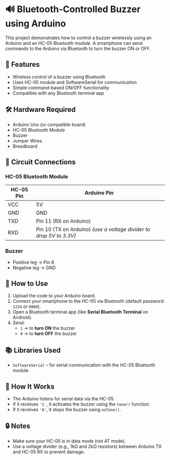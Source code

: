 # 🔊 Bluetooth-Controlled Buzzer using Arduino

This project demonstrates how to control a buzzer wirelessly using an Arduino and an HC-05 Bluetooth module. A smartphone can send commands to the Arduino via Bluetooth to turn the buzzer ON or OFF.

## 🚀 Features

- Wireless control of a buzzer using Bluetooth
- Uses HC-05 module and SoftwareSerial for communication
- Simple command-based ON/OFF functionality
- Compatible with any Bluetooth terminal app

## 🛠️ Hardware Required

- Arduino Uno (or compatible board)
- HC-05 Bluetooth Module
- Buzzer
- Jumper Wires
- Breadboard

## 🔌 Circuit Connections

### HC-05 Bluetooth Module
| HC-05 Pin | Arduino Pin |
|-----------|-------------|
| VCC       | 5V          |
| GND       | GND         |
| TXD       | Pin 11 (RX on Arduino) |
| RXD       | Pin 10 (TX on Arduino) *(use a voltage divider to drop 5V to 3.3V)* |

### Buzzer
- Positive leg → Pin 8  
- Negative leg → GND

## 📱 How to Use

1. Upload the code to your Arduino board.
2. Connect your smartphone to the HC-05 via Bluetooth (default password: `1234` or `0000`).
3. Open a Bluetooth terminal app (like **Serial Bluetooth Terminal** on Android).
4. Send:
   - `1` → to **turn ON** the buzzer
   - `0` → to **turn OFF** the buzzer

## 📚 Libraries Used

- `SoftwareSerial` – for serial communication with the HC-05 Bluetooth module

## 🧠 How It Works

- The Arduino listens for serial data via the HC-05.
- If it receives `'1'`, it activates the buzzer using the `tone()` function.
- If it receives `'0'`, it stops the buzzer using `noTone()`.

## 🔒 Notes

- Make sure your HC-05 is in data mode (not AT mode).
- Use a voltage divider (e.g., 1kΩ and 2kΩ resistors) between Arduino TX and HC-05 RX to prevent damage.



